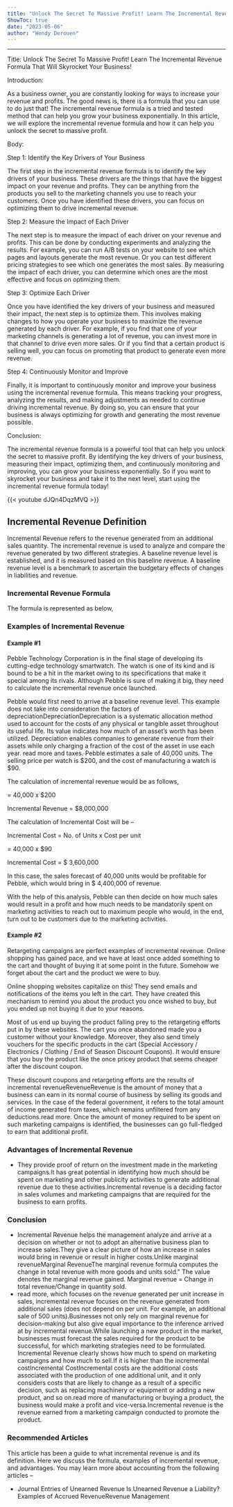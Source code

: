 ```yaml
---
title: "Unlock The Secret To Massive Profit! Learn The Incremental Revenue Formula That Will Skyrocket Your Business!"
ShowToc: true 
date: "2023-05-06"
author: "Wendy Derouen"
---
```

*****
Title: Unlock The Secret To Massive Profit! Learn The Incremental Revenue Formula That Will Skyrocket Your Business!

Introduction:

As a business owner, you are constantly looking for ways to increase your revenue and profits. The good news is, there is a formula that you can use to do just that! The incremental revenue formula is a tried and tested method that can help you grow your business exponentially. In this article, we will explore the incremental revenue formula and how it can help you unlock the secret to massive profit.

Body:

Step 1: Identify the Key Drivers of Your Business

The first step in the incremental revenue formula is to identify the key drivers of your business. These drivers are the things that have the biggest impact on your revenue and profits. They can be anything from the products you sell to the marketing channels you use to reach your customers. Once you have identified these drivers, you can focus on optimizing them to drive incremental revenue.

Step 2: Measure the Impact of Each Driver

The next step is to measure the impact of each driver on your revenue and profits. This can be done by conducting experiments and analyzing the results. For example, you can run A/B tests on your website to see which pages and layouts generate the most revenue. Or you can test different pricing strategies to see which one generates the most sales. By measuring the impact of each driver, you can determine which ones are the most effective and focus on optimizing them.

Step 3: Optimize Each Driver

Once you have identified the key drivers of your business and measured their impact, the next step is to optimize them. This involves making changes to how you operate your business to maximize the revenue generated by each driver. For example, if you find that one of your marketing channels is generating a lot of revenue, you can invest more in that channel to drive even more sales. Or if you find that a certain product is selling well, you can focus on promoting that product to generate even more revenue.

Step 4: Continuously Monitor and Improve

Finally, it is important to continuously monitor and improve your business using the incremental revenue formula. This means tracking your progress, analyzing the results, and making adjustments as needed to continue driving incremental revenue. By doing so, you can ensure that your business is always optimizing for growth and generating the most revenue possible.

Conclusion:

The incremental revenue formula is a powerful tool that can help you unlock the secret to massive profit. By identifying the key drivers of your business, measuring their impact, optimizing them, and continuously monitoring and improving, you can grow your business exponentially. So if you want to skyrocket your business and take it to the next level, start using the incremental revenue formula today!

{{< youtube dJQn4DqzMVQ >}} 



## Incremental Revenue Definition
 
Incremental Revenue refers to the revenue generated from an additional sales quantity. The incremental revenue is used to analyze and compare the revenue generated by two different strategies. A baseline revenue level is established, and it is measured based on this baseline revenue. A baseline revenue level is a benchmark to ascertain the budgetary effects of changes in liabilities and revenue.
 
### Incremental Revenue Formula
 
The formula is represented as below,
 
### Examples of Incremental Revenue
 
#### Example #1
 
Pebble Technology Corporation is in the final stage of developing its cutting-edge technology smartwatch. The watch is one of its kind and is bound to be a hit in the market owing to its specifications that make it special among its rivals. Although Pebble is sure of making it big, they need to calculate the incremental revenue once launched.
 
Pebble would first need to arrive at a baseline revenue level. This example does not take into consideration the factors of depreciationDepreciationDepreciation is a systematic allocation method used to account for the costs of any physical or tangible asset throughout its useful life. Its value indicates how much of an asset’s worth has been utilized. Depreciation enables companies to generate revenue from their assets while only charging a fraction of the cost of the asset in use each year.
read more and taxes. Pebble estimates a sale of 40,000 units. The selling price per watch is $200, and the cost of manufacturing a watch is $90.
 
The calculation of incremental revenue would be as follows,
 
= 40,000 x $200
 
Incremental Revenue = $8,000,000
 
The calculation of Incremental Cost will be –
 
Incremental Cost = No. of Units x Cost per unit
 
= 40,000 x $90
 
Incremental Cost = $ 3,600,000
 
In this case, the sales forecast of 40,000 units would be profitable for Pebble, which would bring in $ 4,400,000 of revenue.
 
With the help of this analysis, Pebble can then decide on how much sales would result in a profit and how much needs to be mandatorily spent on marketing activities to reach out to maximum people who would, in the end, turn out to be customers due to the marketing activities.
 
#### Example #2
 
Retargeting campaigns are perfect examples of incremental revenue. Online shopping has gained pace, and we have at least once added something to the cart and thought of buying it at some point in the future. Somehow we forget about the cart and the product we were to buy.
 
Online shopping websites capitalize on this! They send emails and notifications of the items you left in the cart. They have created this mechanism to remind you about the product you once wished to buy, but you ended up not buying it due to your reasons.
 
Most of us end up buying the product falling prey to the retargeting efforts put in by these websites. The cart you once abandoned made you a customer without your knowledge. Moreover, they also send timely vouchers for the specific products in the cart (Special Accessory / Electronics / Clothing / End of Season Discount Coupons). It would ensure that you buy the product like the once pricey product that seems cheaper after the discount coupon.
 
These discount coupons and retargeting efforts are the results of incremental revenueRevenueRevenue is the amount of money that a business can earn in its normal course of business by selling its goods and services. In the case of the federal government, it refers to the total amount of income generated from taxes, which remains unfiltered from any deductions.read more. Once the amount of money required to be spent on such marketing campaigns is identified, the businesses can go full-fledged to earn that additional profit.
 
### Advantages of Incremental Revenue
 
- They provide proof of return on the investment made in the marketing campaigns.It has great potential in identifying how much should be spent on marketing and other publicity activities to generate additional revenue due to these activities.Incremental revenue is a deciding factor in sales volumes and marketing campaigns that are required for the business to earn profits.

 
### Conclusion
 
- Incremental Revenue helps the management analyze and arrive at a decision on whether or not to adopt an alternative business plan to increase sales.They give a clear picture of how an increase in sales would bring in revenue or result in higher costs.Unlike marginal revenueMarginal RevenueThe marginal revenue formula computes the change in total revenue with more goods and units sold." The value denotes the marginal revenue gained. Marginal revenue = Change in total revenue/Change in quantity sold.
 - read more, which focuses on the revenue generated per unit increase in sales, incremental revenue focuses on the revenue generated from additional sales (does not depend on per unit. For example, an additional sale of 500 units).Businesses not only rely on marginal revenue for decision-making but also give equal importance to the inference arrived at by incremental revenue.While launching a new product in the market, businesses must forecast the sales required for the product to be successful, for which marketing strategies need to be formulated. Incremental Revenue clearly shows how much to spend on marketing campaigns and how much to sell.If it is higher than the incremental costIncremental CostIncremental costs are the additional costs associated with the production of one additional unit, and it only considers costs that are likely to change as a result of a specific decision, such as replacing machinery or equipment or adding a new product, and so on.read more of manufacturing or buying a product, the business would make a profit and vice-versa.Incremental revenue is the revenue earned from a marketing campaign conducted to promote the product.

 
### Recommended Articles
 
This article has been a guide to what incremental revenue is and its definition. Here we discuss the formula, examples of incremental revenue, and advantages. You may learn more about accounting from the following articles –
 
- Journal Entries of Unearned Revenue Is Unearned Revenue a Liability?Examples of Accrued RevenueRevenue Management





